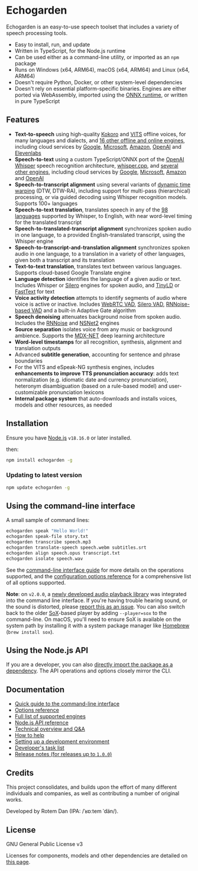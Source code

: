 # Echogarden

Echogarden is an easy-to-use speech toolset that includes a variety of speech processing tools.

* Easy to install, run, and update
* Written in TypeScript, for the Node.js runtime
* Can be used either as a command-line utility, or imported as an `npm` package
* Runs on Windows (x64, ARM64), macOS (x64, ARM64) and Linux (x64, ARM64)
* Doesn't require Python, Docker, or other system-level dependencies
* Doesn't rely on essential platform-specific binaries. Engines are either ported via WebAssembly, imported using the [ONNX runtime](https://onnxruntime.ai/), or written in pure TypeScript

## Features

* **Text-to-speech** using high-quality [Kokoro](https://github.com/hexgrad/kokoro) and [VITS](https://github.com/jaywalnut310/vits) offline voices, for many languages and dialects, and [16 other offline and online engines](docs/Engines.md), including cloud services by [Google](https://cloud.google.com/text-to-speech), [Microsoft](https://azure.microsoft.com/en-us/products/ai-services/text-to-speech/), [Amazon](https://aws.amazon.com/polly/), [OpenAI](https://platform.openai.com/) and [Elevenlabs](https://elevenlabs.io/)
* **Speech-to-text** using a custom TypeScript/ONNX port of the [OpenAI Whisper](https://openai.com/research/whisper) speech recognition architecture, [whisper.cpp](https://github.com/ggerganov/whisper.cpp), and [several other engines](docs/Engines.md), including cloud services by [Google](https://cloud.google.com/speech-to-text), [Microsoft](https://azure.microsoft.com/en-us/products/ai-services/speech-to-text/), [Amazon](https://aws.amazon.com/transcribe/) and [OpenAI](https://platform.openai.com/)
* **Speech-to-transcript alignment** using several variants of [dynamic time warping](https://en.wikipedia.org/wiki/Dynamic_time_warping) (DTW, DTW-RA), including support for multi-pass (hierarchical) processing, or via guided decoding using Whisper recognition models. Supports 100+ languages
* **Speech-to-text translation**, translates speech in any of the [98 languages](https://platform.openai.com/docs/guides/speech-to-text/supported-languages) supported by Whisper, to English, with near word-level timing for the translated transcript
* **Speech-to-translated-transcript alignment** synchronizes spoken audio in one language, to a provided English-translated transcript, using the Whisper engine
* **Speech-to-transcript-and-translation alignment** synchronizes spoken audio in one language, to a translation in a variety of other languages, given both a transcript and its translation
* **Text-to-text translation**, translates text between various languages. Supports cloud-based Google Translate engine
* **Language detection** identifies the language of a given audio or text. Includes Whisper or [Silero](https://github.com/snakers4/silero-vad/wiki/Other-Models) engines for spoken audio, and [TinyLD](https://www.npmjs.com/package/tinyld) or [FastText](https://github.com/facebookresearch/fastText) for text
* **Voice activity detection** attempts to identify segments of audio where voice is active or inactive. Includes [WebRTC VAD](https://github.com/dpirch/libfvad), [Silero VAD](https://github.com/snakers4/silero-vad), [RNNoise-based VAD](https://github.com/xiph/rnnoise) and a built-in Adaptive Gate algorithm
* **Speech denoising** attenuates background noise from spoken audio. Includes the [RNNoise](https://github.com/xiph/rnnoise) and [NSNet2](https://github.com/NeonGeckoCom/nsnet2-denoiser) engines
* **Source separation** isolates voice from any music or background ambience. Supports the [MDX-NET](https://github.com/kuielab/mdx-net) deep learning architecture
* **Word-level timestamps** for all recognition, synthesis, alignment and translation outputs
* Advanced **subtitle generation**, accounting for sentence and phrase boundaries
* For the VITS and eSpeak-NG synthesis engines, includes **enhancements to improve TTS pronunciation accuracy**: adds text normalization (e.g. idiomatic date and currency pronunciation), heteronym disambiguation (based on a rule-based model) and user-customizable pronunciation lexicons
* **Internal package system** that auto-downloads and installs voices, models and other resources, as needed

## Installation

Ensure you have [Node.js](https://nodejs.org/) `v18.16.0` or later installed.

then:
```bash
npm install echogarden -g
```

### Updating to latest version

```bash
npm update echogarden -g
```

## Using the command-line interface

A small sample of command lines:
```bash
echogarden speak "Hello World!"
echogarden speak-file story.txt
echogarden transcribe speech.mp3
echogarden translate-speech speech.webm subtitles.srt
echogarden align speech.opus transcript.txt
echogarden isolate speech.wav
```

See the [command-line interface guide](docs/CLI.md) for more details on the operations supported, and the [configuration options reference](docs/Options.md) for a comprehensive list of all options supported.

**Note**: on `v2.0.0`, a [newly developed audio playback library](https://github.com/echogarden-project/audio-io) was integrated into the command line interface. If you're having trouble hearing sound, or the sound is distorted, please [report this as an issue](https://github.com/echogarden-project/audio-io/issues). You can also switch back to the older [SoX](https://sourceforge.net/projects/sox/)-based player by adding `--player=sox` to the command-line. On macOS, you'll need to ensure SoX is available on the system path by installing it with a system package manager like [Homebrew](https://brew.sh/) (`brew install sox`).

## Using the Node.js API

If you are a developer, you can also [directly import the package as a dependency](docs/API.md). The API operations and options closely mirror the CLI.

## Documentation

* [Quick guide to the command-line interface](docs/CLI.md)
* [Options reference](docs/Options.md)
* [Full list of supported engines](docs/Engines.md)
* [Node.js API reference](docs/API.md)
* [Technical overview and Q&A](docs/Technical.md)
* [How to help](docs/Contributing.md)
* [Setting up a development environment](docs/Development.md)
* [Developer's task list](docs/Tasklist.md)
* [Release notes (for releases up to `1.0.0`)](docs/Releases.md)

## Credits

This project consolidates, and builds upon the effort of many different individuals and companies, as well as contributing a number of original works.

Developed by Rotem Dan (IPA: /ˈʁɒːtem ˈdän/).

## License

GNU General Public License v3

Licenses for components, models and other dependencies are detailed on [this page](docs/Licenses.md).
